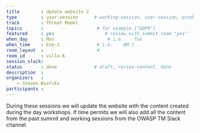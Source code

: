 ```yaml
---
title        : Update website 2
type         : user-session      # working-session, user-session, product-session
track        : Threat Model
topics       :                    # for example ["GDPR"]
featured     : yes                   # review with summit team "yes"
when_day     : Mon                    # i.e.    Tue
when_time    : Eve-2              # i.e.    AM-1
room_layout  :                    #
room_id      : villa-6
session_slack:
status       : done              # draft, review-content, done
description  :
organizers   :
    - Steven Wierckx
participants :
---
```


During these sessions we will update the website with the content created during the day workshops.
If time permits we will also add all the content from the past summit and working sessions from the OWASP TM Slack channel.
